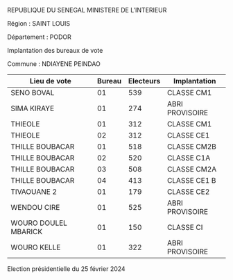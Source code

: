 REPUBLIQUE DU SENEGAL MINISTERE DE L'INTERIEUR

Région : SAINT LOUIS

Département : PODOR

Implantation des bureaux de vote

Commune : NDIAYENE PEINDAO

| Lieu de vote | Bureau | Electeurs | Implantation |
| - | - | - | - |
| SENO BOVAL | 01 | 539 | CLASSE CM1 |
| SIMA KIRAYE | 01 | 274 | ABRI PROVISOIRE |
| THIEOLE | 01 | 312 | CLASSE CM1 |
| THIEOLE | 02 | 312 | CLASSE CE1 |
| THILLE BOUBACAR | 01 | 518 | CLASSE CM2B |
| THILLE BOUBACAR | 02 | 520 | CLASSE C1A |
| THILLE BOUBACAR | 03 | 508 | CLASSE CM2A |
| THILLE BOUBACAR | 04 | 413 | CLASSE CE1 B |
| TIVAOUANE 2 | 01 | 179 | CLASSE CE2 |
| WENDOU CIRE | 01 | 525 | ABRI PROVISOIRE |
| WOURO DOULEL MBARICK | 01 | 150 | CLASSE CI |
| WOURO KELLE | 01 | 322 | ABRI PROVISOIRE |

<!-- PageNumber="27/32" -->

Election présidentielle du 25 février 2024
